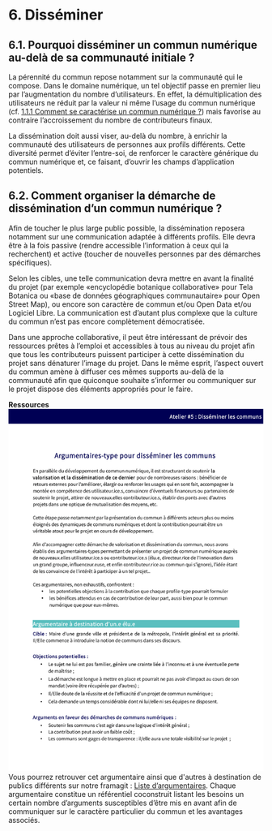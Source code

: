 # 6. Disséminer 

## 6.1. Pourquoi disséminer un commun numérique au-delà de sa communauté initiale ?

La pérennité du commun repose notamment sur la communauté qui le compose. Dans le domaine numérique, un tel objectif passe en premier lieu par l’augmentation du nombre d’utilisateurs. En effet, la démultiplication des utilisateurs ne réduit par la valeur ni même l’usage du commun numérique (cf. [1.1.1 Comment se caractérise un commun numérique ?](https://vbachelet.frama.io/tutoriel-communs-numeriques/02-Tutoriel/#11-quand-parle-t-on-de-communs-numeriques)) mais favorise au contraire l’accroissement du nombre de contributeurs finaux.

La dissémination doit aussi viser, au-delà du nombre, à enrichir la communauté des utilisateurs de personnes aux profils différents. Cette diversité permet d’éviter l’entre-soi, de renforcer le caractère générique du commun numérique et, ce faisant, d’ouvrir les champs d’application potentiels.

## 6.2. Comment organiser la démarche de dissémination d’un commun numérique ?

Afin de toucher le plus large public possible, la dissémination reposera notamment sur une communication adaptée à différents profils. Elle devra être à la fois passive (rendre accessible l’information à ceux qui la recherchent) et active (toucher de nouvelles personnes par des démarches spécifiques).

Selon les cibles, une telle communication devra mettre en avant la finalité du projet (par exemple «encyclopédie botanique collaborative» pour Tela Botanica ou «base de données géographiques communautaire» pour Open Street Map), ou encore son caractère de commun et/ou Open Data et/ou Logiciel Libre. La communication est d’autant plus complexe que la culture du commun n’est pas encore complètement démocratisée.

Dans une approche collaborative, il peut être intéressant de prévoir des ressources prêtes à l’emploi et accessibles à tous au niveau du projet afin que tous les contributeurs puissent participer à cette dissémination du projet sans dénaturer l’image du projet. Dans le même esprit, l’aspect ouvert du commun amène à diffuser ces mêmes supports au-delà de la communauté afin que quiconque souhaite s’informer ou communiquer sur le projet dispose des éléments appropriés pour le faire. 


**Ressources**
![Argumentaire](images/5_Argumentaires_DisseminationCommuns-1.png)
Vous pourrez retrouver cet argumentaire ainsi que d'autres à destination de publics différents sur notre framagit : [Liste d’argumentaires](https://framagit.org/inno3/tutoriel-communs-numeriques/blob/master/referentiels/5_Argumentaires_DisseminationCommuns.pdf). Chaque argumentaire constitue un référentiel coconstruit listant les besoins un certain nombre d’arguments susceptibles d’être mis en avant afin de communiquer sur le caractère particulier du commun et les avantages associés.
